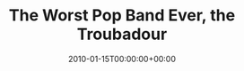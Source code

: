 ---
templateKey: event
guid: 08950c93-6eab-11ea-99c5-002590d1d1b0
date: 2010-01-15T00:00:00+00:00
eventTime: '9-12'
title: The Worst Pop Band Ever, the Troubadour
artist: The Worst Pop Band Ever
city: Toronto
venue: the Troubadour
group: The Worst Pop Band Ever
---